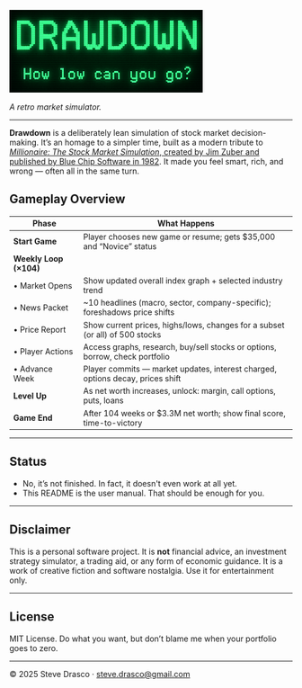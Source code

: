 ![Drawdown](docs/images/logo_small.png)

*A retro market simulator.*  

---

**Drawdown** is a deliberately lean simulation of stock market decision-making.  It’s an homage to a simpler time, built as a modern tribute to [*Millionaire: The Stock Market Simulation*, created by Jim Zuber and published by Blue Chip Software in 1982](https://en.wikipedia.org/wiki/Millionaire:_The_Stock_Market_Simulation).  It made you feel smart, rich, and wrong — often all in the same turn.

## Gameplay Overview

| **Phase**              | **What Happens**                                                                 |
|------------------------|-----------------------------------------------------------------------------------|
| **Start Game**         | Player chooses new game or resume; gets $35,000 and “Novice” status              |
| **Weekly Loop (×104)** |                                                                                   |
| • Market Opens         | Show updated overall index graph + selected industry trend                       |
| • News Packet          | ~10 headlines (macro, sector, company-specific); foreshadows price shifts        |
| • Price Report         | Show current prices, highs/lows, changes for a subset (or all) of 500 stocks     |
| • Player Actions       | Access graphs, research, buy/sell stocks or options, borrow, check portfolio     |
| • Advance Week         | Player commits — market updates, interest charged, options decay, prices shift   |
| **Level Up**           | As net worth increases, unlock: margin, call options, puts, loans                |
| **Game End**           | After 104 weeks or $3.3M net worth; show final score, time-to-victory        |

---

## Status

- No, it’s not finished. In fact, it doesn't even work at all yet.
- This README is the user manual. That should be enough for you.

---

## Disclaimer

This is a personal software project. It is **not** financial advice, an investment strategy simulator, a trading aid, or any form of economic guidance. It is a work of creative fiction and software nostalgia. Use it for entertainment only.

---

## License

MIT License. Do what you want, but don’t blame me when your portfolio goes to zero.

---

© 2025 Steve Drasco · steve.drasco@gmail.com
